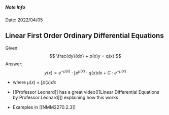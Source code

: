 ##### Note Info
Date: 2022/04/05

## Linear First Order Ordinary Differential Equations
Given:
$$ \frac{dy}{dx} + p(x)y = q(x) $$
Answer:
$$ y(x) = e^{-\mu(x)}\cdot\int e^{\mu(x)}\cdot q(x)dx + C\cdot e^{-\mu(x)} $$
- where $\mu(x)$ = $\int p(x)dx$ 
- [[Professor Leonard]] has a great video([[Linear Differential Equations by Professor Leonard]]) explaining how this works

- Examples in [[NMM2270.2.3]]